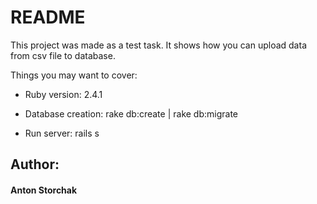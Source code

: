 # README

This project was made as a test task. It shows how you can upload data from csv file to database.

Things you may want to cover:

* Ruby version: 2.4.1

* Database creation: rake db:create | rake db:migrate

* Run server: rails s

## Author:

#### Anton Storchak

